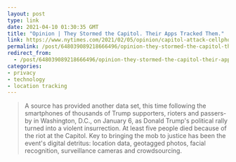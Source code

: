 ```yaml
---
layout: post
type: link
date: 2021-04-10 01:30:35 GMT
title: "Opinion | They Stormed the Capitol. Their Apps Tracked Them."
link: https://www.nytimes.com/2021/02/05/opinion/capitol-attack-cellphone-data.html
permalink: /post/648039089218666496/opinion-they-stormed-the-capitol-their-apps
redirect_from: 
  - /post/648039089218666496/opinion-they-stormed-the-capitol-their-apps
categories:
- privacy
- technology
- location tracking
---
```

<blockquote>A source has provided another data set, this time following the smartphones of thousands of Trump supporters, rioters and passers-by in Washington, D.C., on January 6, as Donald Trump's political rally turned into a violent insurrection. At least five people died because of the riot at the Capitol. Key to bringing the mob to justice has been the event's digital detritus: location data, geotagged photos, facial recognition, surveillance cameras and crowdsourcing.</blockquote>
